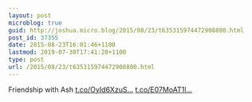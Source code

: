 ```yaml
---
layout: post
microblog: true
guid: http://joshua.micro.blog/2015/08/23/t635315974472908800.html
post_id: 37355
date: 2015-08-23T16:01:46+1100
lastmod: 2019-07-30T17:41:28+1100
type: post
url: /2015/08/23/t635315974472908800.html
---
```

Friendship with Ash [t.co/OyId6XzuS...](http://t.co/OyId6XzuSO) [t.co/E07MoAT1l...](http://t.co/E07MoAT1lo)
